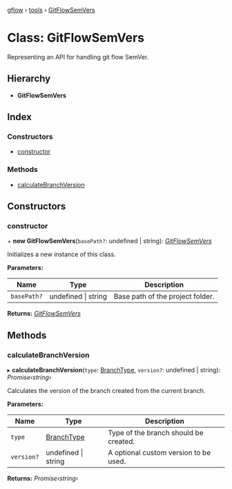 [gflow](../README.md) › [tools](../modules/tools.md) › [GitFlowSemVers](tools.gitflowsemvers.md)

# Class: GitFlowSemVers

Representing an API for handling git flow SemVer.

## Hierarchy

* **GitFlowSemVers**

## Index

### Constructors

* [constructor](tools.gitflowsemvers.md#constructor)

### Methods

* [calculateBranchVersion](tools.gitflowsemvers.md#calculatebranchversion)

## Constructors

###  constructor

\+ **new GitFlowSemVers**(`basePath?`: undefined | string): *[GitFlowSemVers](tools.gitflowsemvers.md)*

Initializes a new instance of this class.

**Parameters:**

Name | Type | Description |
------ | ------ | ------ |
`basePath?` | undefined &#124; string | Base path of the project folder.  |

**Returns:** *[GitFlowSemVers](tools.gitflowsemvers.md)*

## Methods

###  calculateBranchVersion

▸ **calculateBranchVersion**(`type`: [BranchType](../modules/api.md#branchtype), `version?`: undefined | string): *Promise‹string›*

Calculates the version of the branch created from the current branch.

**Parameters:**

Name | Type | Description |
------ | ------ | ------ |
`type` | [BranchType](../modules/api.md#branchtype) | Type of the branch should be created. |
`version?` | undefined &#124; string | A optional custom version to be used.  |

**Returns:** *Promise‹string›*
